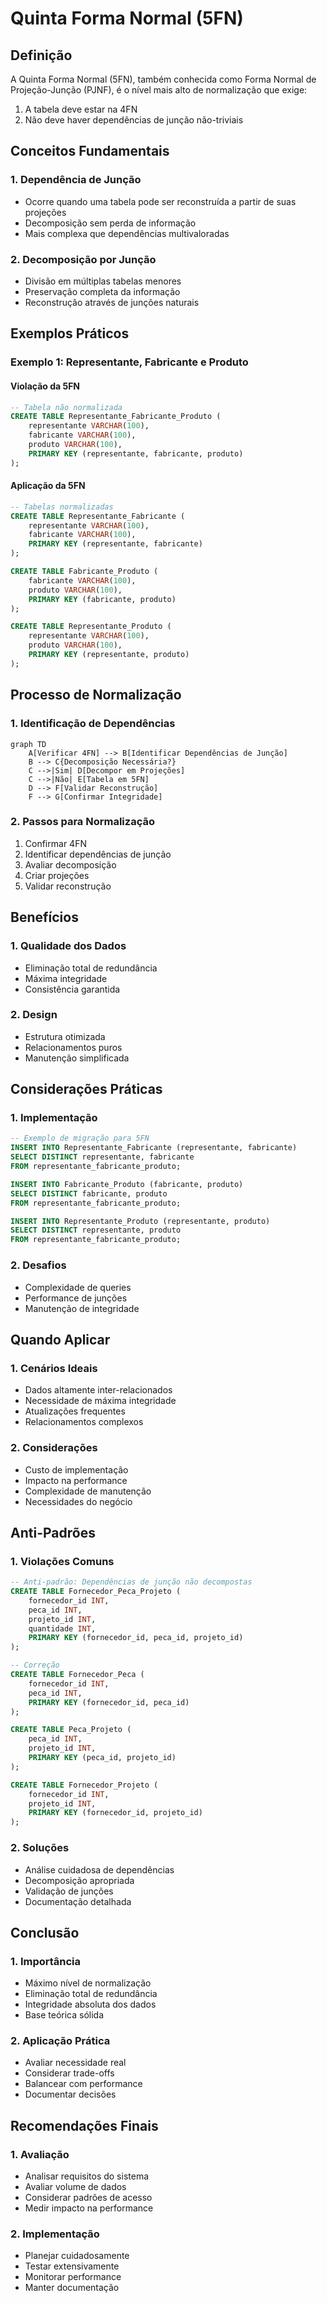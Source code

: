 # Quinta Forma Normal (5FN)

## Definição

A Quinta Forma Normal (5FN), também conhecida como Forma Normal de Projeção-Junção (PJNF), é o nível mais alto de normalização que exige:
1. A tabela deve estar na 4FN
2. Não deve haver dependências de junção não-triviais

## Conceitos Fundamentais

### 1. Dependência de Junção
- Ocorre quando uma tabela pode ser reconstruída a partir de suas projeções
- Decomposição sem perda de informação
- Mais complexa que dependências multivaloradas

### 2. Decomposição por Junção
- Divisão em múltiplas tabelas menores
- Preservação completa da informação
- Reconstrução através de junções naturais

## Exemplos Práticos

### Exemplo 1: Representante, Fabricante e Produto

#### Violação da 5FN
```sql
-- Tabela não normalizada
CREATE TABLE Representante_Fabricante_Produto (
    representante VARCHAR(100),
    fabricante VARCHAR(100),
    produto VARCHAR(100),
    PRIMARY KEY (representante, fabricante, produto)
);
```

#### Aplicação da 5FN
```sql
-- Tabelas normalizadas
CREATE TABLE Representante_Fabricante (
    representante VARCHAR(100),
    fabricante VARCHAR(100),
    PRIMARY KEY (representante, fabricante)
);

CREATE TABLE Fabricante_Produto (
    fabricante VARCHAR(100),
    produto VARCHAR(100),
    PRIMARY KEY (fabricante, produto)
);

CREATE TABLE Representante_Produto (
    representante VARCHAR(100),
    produto VARCHAR(100),
    PRIMARY KEY (representante, produto)
);
```

## Processo de Normalização

### 1. Identificação de Dependências
```mermaid
graph TD
    A[Verificar 4FN] --> B[Identificar Dependências de Junção]
    B --> C{Decomposição Necessária?}
    C -->|Sim| D[Decompor em Projeções]
    C -->|Não| E[Tabela em 5FN]
    D --> F[Validar Reconstrução]
    F --> G[Confirmar Integridade]
```

### 2. Passos para Normalização
1. Confirmar 4FN
2. Identificar dependências de junção
3. Avaliar decomposição
4. Criar projeções
5. Validar reconstrução

## Benefícios

### 1. Qualidade dos Dados
- Eliminação total de redundância
- Máxima integridade
- Consistência garantida

### 2. Design
- Estrutura otimizada
- Relacionamentos puros
- Manutenção simplificada

## Considerações Práticas

### 1. Implementação
```sql
-- Exemplo de migração para 5FN
INSERT INTO Representante_Fabricante (representante, fabricante)
SELECT DISTINCT representante, fabricante
FROM representante_fabricante_produto;

INSERT INTO Fabricante_Produto (fabricante, produto)
SELECT DISTINCT fabricante, produto
FROM representante_fabricante_produto;

INSERT INTO Representante_Produto (representante, produto)
SELECT DISTINCT representante, produto
FROM representante_fabricante_produto;
```

### 2. Desafios
- Complexidade de queries
- Performance de junções
- Manutenção de integridade

## Quando Aplicar

### 1. Cenários Ideais
- Dados altamente inter-relacionados
- Necessidade de máxima integridade
- Atualizações frequentes
- Relacionamentos complexos

### 2. Considerações
- Custo de implementação
- Impacto na performance
- Complexidade de manutenção
- Necessidades do negócio

## Anti-Padrões

### 1. Violações Comuns
```sql
-- Anti-padrão: Dependências de junção não decompostas
CREATE TABLE Fornecedor_Peca_Projeto (
    fornecedor_id INT,
    peca_id INT,
    projeto_id INT,
    quantidade INT,
    PRIMARY KEY (fornecedor_id, peca_id, projeto_id)
);

-- Correção
CREATE TABLE Fornecedor_Peca (
    fornecedor_id INT,
    peca_id INT,
    PRIMARY KEY (fornecedor_id, peca_id)
);

CREATE TABLE Peca_Projeto (
    peca_id INT,
    projeto_id INT,
    PRIMARY KEY (peca_id, projeto_id)
);

CREATE TABLE Fornecedor_Projeto (
    fornecedor_id INT,
    projeto_id INT,
    PRIMARY KEY (fornecedor_id, projeto_id)
);
```

### 2. Soluções
- Análise cuidadosa de dependências
- Decomposição apropriada
- Validação de junções
- Documentação detalhada

## Conclusão

### 1. Importância
- Máximo nível de normalização
- Eliminação total de redundância
- Integridade absoluta dos dados
- Base teórica sólida

### 2. Aplicação Prática
- Avaliar necessidade real
- Considerar trade-offs
- Balancear com performance
- Documentar decisões

## Recomendações Finais

### 1. Avaliação
- Analisar requisitos do sistema
- Avaliar volume de dados
- Considerar padrões de acesso
- Medir impacto na performance

### 2. Implementação
- Planejar cuidadosamente
- Testar extensivamente
- Monitorar performance
- Manter documentação